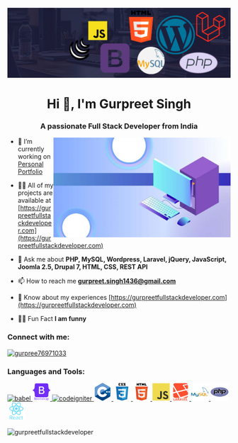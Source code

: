![logo](https://github.com/gurpreetfullstackdeveloper/gurpreetfullstackdeveloper/blob/main/header10.png)
<h1 align="center">Hi 👋, I'm Gurpreet Singh</h1>
<h3 align="center">A passionate Full Stack Developer from India</h3>

<img align="right" alt="coding" width="400" src="https://github.com/gurpreetfullstackdeveloper/gurpreetfullstackdeveloper/blob/main/header4.jpg">

- 🔭 I’m currently working on [Personal Portfolio](https://gurpreetfullstackdeveloper.com)

- 👨‍💻 All of my projects are available at [https://gurpreetfullstackdeveloper.com](https://gurpreetfullstackdeveloper.com)

- 💬 Ask me about **PHP, MySQL, Wordpress, Laravel, jQuery, JavaScript, Joomla 2.5, Drupal 7, HTML, CSS, REST API**

- 📫 How to reach me **gurpreet.singh1436@gmail.com**

- 📄 Know about my experiences [https://gurpreetfullstackdeveloper.com](https://gurpreetfullstackdeveloper.com)

- 👨‍💻 Fun Fact **I am funny**

<h3 align="left">Connect with me:</h3>
<p align="left">
<a href="https://x.com/gurpree76971033" target="blank"><img align="center" src="https://raw.githubusercontent.com/rahuldkjain/github-profile-readme-generator/master/src/images/icons/Social/twitter.svg" alt="gurpree76971033" height="30" width="40" /></a>
</p>

<h3 align="left">Languages and Tools:</h3>
<p align="left"> <a href="https://babeljs.io/" target="_blank" rel="noreferrer"> <img src="https://www.vectorlogo.zone/logos/babeljs/babeljs-icon.svg" alt="babel" width="40" height="40"/> </a> <a href="https://getbootstrap.com" target="_blank" rel="noreferrer"> <img src="https://raw.githubusercontent.com/devicons/devicon/master/icons/bootstrap/bootstrap-plain-wordmark.svg" alt="bootstrap" width="40" height="40"/> </a> <a href="https://codeigniter.com" target="_blank" rel="noreferrer"> <img src="https://cdn.worldvectorlogo.com/logos/codeigniter.svg" alt="codeigniter" width="40" height="40"/> </a> <a href="https://www.w3schools.com/cpp/" target="_blank" rel="noreferrer"> <img src="https://raw.githubusercontent.com/devicons/devicon/master/icons/cplusplus/cplusplus-original.svg" alt="cplusplus" width="40" height="40"/> </a> <a href="https://www.w3schools.com/css/" target="_blank" rel="noreferrer"> <img src="https://raw.githubusercontent.com/devicons/devicon/master/icons/css3/css3-original-wordmark.svg" alt="css3" width="40" height="40"/> </a> <a href="https://www.w3.org/html/" target="_blank" rel="noreferrer"> <img src="https://raw.githubusercontent.com/devicons/devicon/master/icons/html5/html5-original-wordmark.svg" alt="html5" width="40" height="40"/> </a> <a href="https://developer.mozilla.org/en-US/docs/Web/JavaScript" target="_blank" rel="noreferrer"> <img src="https://raw.githubusercontent.com/devicons/devicon/master/icons/javascript/javascript-original.svg" alt="javascript" width="40" height="40"/> </a> <a href="https://laravel.com/" target="_blank" rel="noreferrer"> <img src="https://raw.githubusercontent.com/devicons/devicon/master/icons/laravel/laravel-plain-wordmark.svg" alt="laravel" width="40" height="40"/> </a> <a href="https://www.mysql.com/" target="_blank" rel="noreferrer"> <img src="https://raw.githubusercontent.com/devicons/devicon/master/icons/mysql/mysql-original-wordmark.svg" alt="mysql" width="40" height="40"/> </a> <a href="https://www.php.net" target="_blank" rel="noreferrer"> <img src="https://raw.githubusercontent.com/devicons/devicon/master/icons/php/php-original.svg" alt="php" width="40" height="40"/> </a> <a href="https://reactjs.org/" target="_blank" rel="noreferrer"> <img src="https://raw.githubusercontent.com/devicons/devicon/master/icons/react/react-original-wordmark.svg" alt="react" width="40" height="40"/> </a> </p>

<p><img align="center" src="https://github-readme-stats.vercel.app/api/top-langs?username=gurpreetfullstackdeveloper&show_icons=true&locale=en&layout=compact" alt="gurpreetfullstackdeveloper" /></p>
